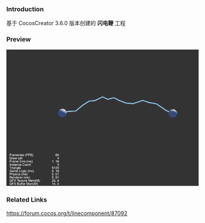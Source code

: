 ### Introduction
基于 CocosCreator 3.6.0 版本创建的 **闪电鞭** 工程

### Preview
![image](../../../gif/202206/2022062701.gif)

### Related Links
https://forum.cocos.org/t/linecomponent/87092